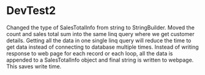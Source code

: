 # DevTest2

Changed the type of SalesTotalInfo from string to StringBuilder. 
Moved the count and sales total sum into the same linq query where we get customer details. Getting all the data in one single linq query will reduce the time to get data instead of connecting to database multiple times.
Instead of writing response to web page for each record or each loop, all the data is appended to a SalesTotalInfo object and final string is written to webpage. This saves write time.
